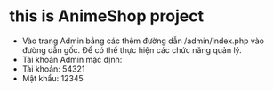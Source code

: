 # this is AnimeShop project

- Vào trang Admin bằng các thêm đường dẫn /admin/index.php vào đường dẫn gốc. Để có thể thực hiện các chức năng quản lý.
- Tài khoản Admin mặc định:
- Tài khoản: 54321
- Mật khẩu: 12345